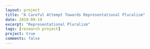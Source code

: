 ```yaml
---
layout: project
title: "A Careful Attempt Towards Representational Pluralism"
date: 2019-09-19
excerpt: "Representational Pluralism"
tags: [research project]
project: true
comments: false
---
```

